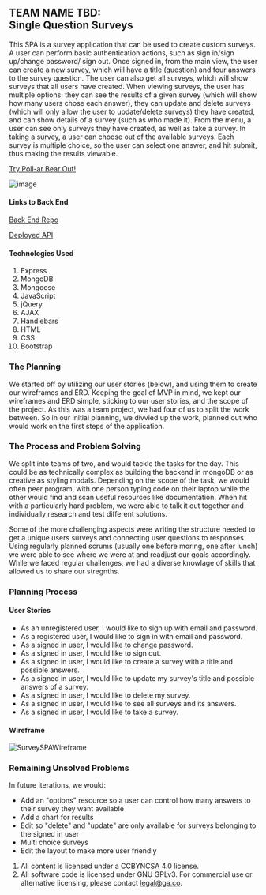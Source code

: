 ## TEAM NAME TBD: <br>Single Question Surveys
This SPA is a survey application that can be used to create custom surveys. A user
can perform basic authentication actions, such as sign in/sign up/change password/
sign out. Once signed in, from the main view, the user can create a new survey,
which will have a title (question) and four answers to the survey question. The user
can also get all surveys, which will show surveys that all users have created. When
viewing surveys, the user has multiple options: they can see the results of a
given survey (which will show how many users chose each answer), they can update
and delete surveys (which will only allow the user to update/delete surveys) they
have created, and can show details of a survey (such as who made it). From the menu,
a user can see only surveys they have created, as well as take a survey. In taking
a survey, a user can choose out of the available surveys. Each survey is multiple
choice, so the user can select one answer, and hit submit, thus making the results
viewable.

[Try Poll-ar Bear Out!](https://sei-06.github.io/Survey-Client/)

![image](Something)

#### Links to Back End
[Back End Repo](https://github.com/SEI-06/Survey-API)

[Deployed API](https://morning-reef-04926.herokuapp.com)

#### Technologies Used
1. Express
2. MongoDB
3. Mongoose
2. JavaScript
3. jQuery
4. AJAX
6. Handlebars
7. HTML
8. CSS
9. Bootstrap

### The Planning
We started off by utilizing our user stories (below), and using them to create our
wireframes and ERD. Keeping the goal of MVP in mind, we kept our wireframes and
ERD simple, sticking to our user stories, and the scope of the project.
As this was a team project, we had four of us to split the work between. So in
our initial planning, we divvied up the work, planned out who would work on the
first steps of the application.

### The Process and Problem Solving

We split into teams of two, and would tackle the tasks for the day. This could be as technically complex as building the backend in mongoDB or as creative as styling modals. Depending on the scope of the task, we would often peer program, with one person typing code on their laptop while the other would find and scan useful resources like documentation. When hit with a particularly hard problem, we were able to talk it out together and individually research and test different solutions.

Some of the more challenging aspects were writing the structure needed to get a unique users surveys and connecting user questions to responses. Using regularly planned scrums (usually one before moring, one after lunch) we were able to see where we were at and readjust our goals accordingly. While we faced regular challenges, we had a diverse knowlage of skills that allowed us to share our stregnths.

### Planning Process
#### User Stories
- As an unregistered user, I would like to sign up with email and password.
- As a registered user, I would like to sign in with email and password.
- As a signed in user, I would like to change password.
- As a signed in user, I would like to sign out.
- As a signed in user, I would like to create a survey with a title and possible answers.
- As a signed in user, I would like to update my survey's title and possible answers of a survey.
- As a signed in user, I would like to delete my survey.
- As a signed in user, I would like to see all surveys and its answers.
- As a signed in user, I would like to take a survey.

#### Wireframe

![SurveySPAWireframe](https://i.imgur.com/7ESgDl2.jpg)

### Remaining Unsolved Problems

In future iterations, we would:

- Add an "options" resource so a user can control how many answers to their survey
  they want available
- Add a chart for results
- Edit so "delete" and "update" are only available for surveys belonging to the
  signed in user
- Multi choice surveys
- Edit the layout to make more user friendly




1. All content is licensed under a CC­BY­NC­SA 4.0 license.
1. All software code is licensed under GNU GPLv3. For commercial use or
    alternative licensing, please contact legal@ga.co.
